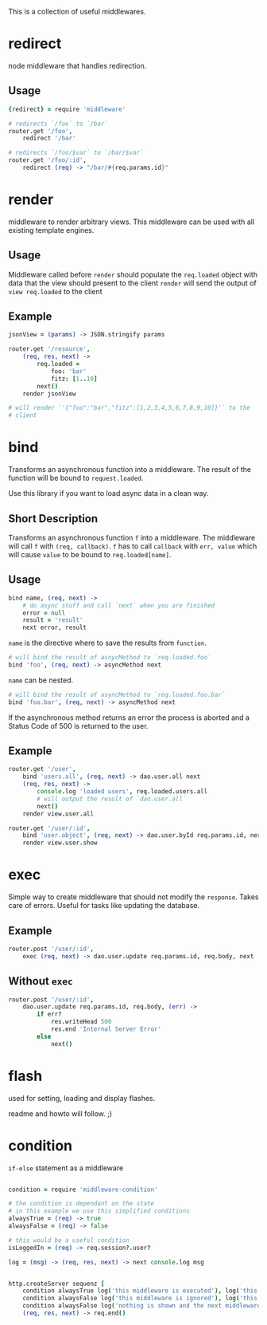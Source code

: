 This is a collection of useful middlewares.

# redirect

node middleware that handles redirection.

## Usage

```coffeescript
{redirect} = require 'middleware'

# redirects `/foo` to `/bar`
router.get '/foo',
    redirect '/bar'

# redirects `/foo/$var` to `/bar/$var`
router.get '/foo/:id',
    redirect (req) -> "/bar/#{req.params.id}"
```


# render

middleware to render arbitrary views.
This middleware can be used with all existing template engines.

## Usage

Middleware called before `render` should populate the `req.loaded` object
with data that the view should present to the client
`render` will send the output of `view req.loaded` to the client

## Example

```coffeescript
jsonView = (params) -> JSON.stringify params

router.get '/resource',
    (req, res, next) ->
        req.loaded =
            foo: 'bar'
            fitz: [1..10]
        next()
    render jsonView

# will render `'{"foo":"bar","fitz":[1,2,3,4,5,6,7,8,9,10]}'` to the
# client
```


# bind

Transforms an asynchronous function into a middleware.
The result of the function will be bound to `request.loaded`.

Use this library if you want to load async data in a clean
way.

## Short Description

Transforms an asynchronous function `f` into a middleware.
The middleware will call `f` with `(req, callback)`.
`f` has to call `callback` with `err, value`
which will cause `value` to be bound to `req.loaded[name]`.

## Usage

```coffeescript
bind name, (req, next) ->
    # do async stuff and call `next` when you are finished
    error = null
    result = 'result'
    next error, result
```

`name` is the directive where to save the results from `function`.

```coffeescript
# will bind the result of asnycMethod to `req.loaded.foo`
bind 'foo', (req, next) -> asyncMethod next
```

`name` can be nested.

```coffeescript
# will bind the result of asyncMethod to `req.loaded.foo.bar`
bind 'foo.bar', (req, next) -> asyncMethod next
```

If the asynchronous method returns an error the process is aborted
and a Status Code of 500 is returned to the user.

## Example

```coffeescript
router.get '/user',
    bind 'users.all', (req, next) -> dao.user.all next
    (req, res, next) ->
        console.log 'loaded users', req.loaded.users.all
        # will output the result of `dao.user.all`
        next()
    render view.user.all

router.get '/user/:id',
    bind 'user.object', (req, next) -> dao.user.byId req.params.id, next
    render view.user.show
```


# exec

Simple way to create middleware that should not modify the `response`.
Takes care of errors.
Useful for tasks like updating the database.

## Example

```coffeescript
router.post '/user/:id',
    exec (req, next) -> dao.user.update req.params.id, req.body, next
```

## Without `exec`

```coffeescript
router.post '/user/:id',
    dao.user.update req.params.id, req.body, (err) ->
        if err?
            res.writeHead 500
            res.end 'Internal Server Error'
        else
            next()
```


# flash

used for setting, loading and display flashes.

readme and howto will follow. ;)

# condition

`if-else` statement as a middleware

```coffeescript

condition = require 'middleware-condition'

# the condition is dependant on the state
# in this example we use this simplified conditions
alwaysTrue = (req) -> true
alwaysFalse = (req) -> false

# this would be a useful condition
isLoggedIn = (req) -> req.session?.user?

log = (msg) -> (req, res, next) -> next console.log msg


http.createServer sequenz [
    condition alwaysTrue log('this middleware is executed'), log('this middleware is ignored')
    condition alwaysFalse log('this middleware is ignored'), log('this middleware is executed')
    condition alwaysFalse log('nothing is shown and the next middleware is executed')
    (req, res, next) -> req.end()
```
